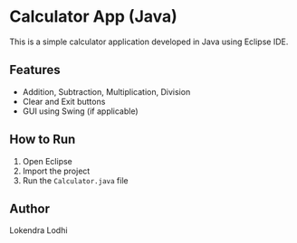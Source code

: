 # Calculator App (Java)

This is a simple calculator application developed in Java using Eclipse IDE.

## Features
- Addition, Subtraction, Multiplication, Division
- Clear and Exit buttons
- GUI using Swing (if applicable)

## How to Run
1. Open Eclipse
2. Import the project
3. Run the `Calculator.java` file

## Author
Lokendra Lodhi
